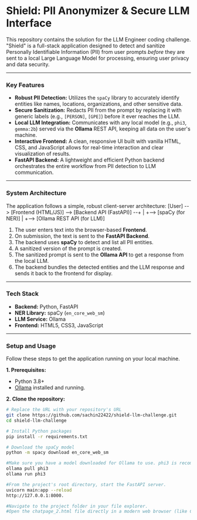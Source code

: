 
# Shield: PII Anonymizer & Secure LLM Interface

This repository contains the solution for the LLM Engineer coding challenge. "Shield" is a full-stack application designed to detect and sanitize Personally Identifiable Information (PII) from user prompts *before* they are sent to a local Large Language Model for processing, ensuring user privacy and data security.


---

### Key Features

- **Robust PII Detection:** Utilizes the `spaCy` library to accurately identify entities like names, locations, organizations, and other sensitive data.
- **Secure Sanitization:** Redacts PII from the prompt by replacing it with generic labels (e.g., `[PERSON]`, `[GPE]`) before it ever reaches the LLM.
- **Local LLM Integration:** Communicates with any local model (e.g., `phi3`, `gemma:2b`) served via the **Ollama** REST API, keeping all data on the user's machine.
- **Interactive Frontend:** A clean, responsive UI built with vanilla HTML, CSS, and JavaScript allows for real-time interaction and clear visualization of results.
- **FastAPI Backend:** A lightweight and efficient Python backend orchestrates the entire workflow from PII detection to LLM communication.

---

### System Architecture

The application follows a simple, robust client-server architecture:
[User] --> [Frontend (HTML/JS)] --> [Backend API (FastAPI)] --+
|
+--> [spaCy (for NER)]
|
+--> [Ollama REST API (for LLM)]

1. The user enters text into the browser-based **Frontend**.
2. On submission, the text is sent to the **FastAPI Backend**.
3. The backend uses **spaCy** to detect and list all PII entities.
4. A sanitized version of the prompt is created.
5. The sanitized prompt is sent to the **Ollama API** to get a response from the local LLM.
6. The backend bundles the detected entities and the LLM response and sends it back to the frontend for display.

---

### Tech Stack

- **Backend:** Python, FastAPI
- **NER Library:** spaCy (`en_core_web_sm`)
- **LLM Service:** Ollama
- **Frontend:** HTML5, CSS3, JavaScript

---

### Setup and Usage

Follow these steps to get the application running on your local machine.

**1. Prerequisites:**
- Python 3.8+
- [Ollama](https://ollama.com/) installed and running.

**2. Clone the repository:**
```bash
# Replace the URL with your repository's URL
git clone https://github.com/sachin22422/shield-llm-challenge.git
cd shield-llm-challenge

# Install Python packages
pip install -r requirements.txt

# Download the spaCy model
python -m spacy download en_core_web_sm

#Make sure you have a model downloaded for Ollama to use. phi3 is recommended.
ollama pull phi3
ollama run phi3

#From the project's root directory, start the FastAPI server.
uvicorn main:app --reload
http://127.0.0.1:8000.

#Navigate to the project folder in your file explorer.
#Open the chatpage_2.html file directly in a modern web browser (like Chrome, Firefox, or Edge).
